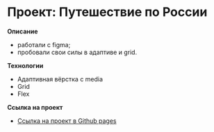 # Проект: Путешествие по России

**Описание**
* работали с figma;
* пробовали свои силы в адаптиве и grid.

**Технологии**

* Адаптивная вёрстка c media
* Grid
* Flex

**Ссылка на проект**

* [Ссылка на проект в Github pages](https://alexsaushkin.github.io/russian-travel/index.html)
